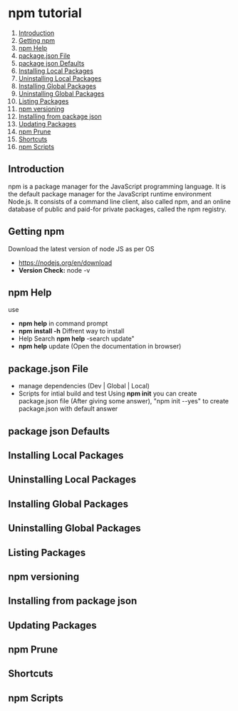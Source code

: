 # npm tutorial

<ol>
  <li><a href="#introduction">Introduction</a></li>
  <li><a href="#getting-npm">Getting npm</a></li>
  <li><a href="#npm-help">npm Help</a></li>
  <li><a href="#packagejson-file">package.json File</a></li>
  <li><a href="#package-json-defaults">package json Defaults</a></li>
  <li><a href="#installing-local-packages">Installing Local Packages</a></li>
  <li><a href="#uninstalling-local-packages">Uninstalling Local Packages</a></li>
  <li><a href="#installing-global-packages">Installing Global Packages</a></li>
  <li><a href="#uninstalling-global-packages">Uninstalling Global Packages</a></li>
  <li><a href="#listing-packages">Listing Packages</a></li>
  <li><a href="#npm-versioning">npm versioning</a></li>
  <li><a href="#installing-from-package-json">Installing from package json</a></li>
  <li><a href="#updating-packages">Updating Packages</a></li>
  <li><a href="#npm-prune">npm Prune</a></li>
  <li><a href="#shortcuts">Shortcuts</a></li>
  <li><a href="#npm-scripts">npm Scripts</a></li>
</ol>

## Introduction
npm is a package manager for the JavaScript programming language. It is the default package manager for the JavaScript runtime environment Node.js. It consists of a command line client, also called npm, and an online database of public and paid-for private packages, called the npm registry.

## Getting npm
Download the latest version of node JS as per OS
- <a href="https://nodejs.org/en/download">https://nodejs.org/en/download</a>
- **Version Check:** node -v

## npm Help
use
- **npm help** in command prompt
- **npm install -h** Diffrent way to install
- Help Search **npm help** -search update"
- **npm help** update (Open the documentation in browser)

## package.json File
- manage dependencies (Dev | Global | Local)
- Scripts for intial build and test
Using **npm init** you can create package.json file (After giving some answer), "npm init --yes" to create package.json with default answer

## package json Defaults
## Installing Local Packages
## Uninstalling Local Packages
## Installing Global Packages
## Uninstalling Global Packages
## Listing Packages
## npm versioning
## Installing from package json
## Updating Packages
## npm Prune
## Shortcuts
## npm Scripts

